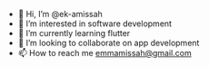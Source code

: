 - 👋 Hi, I’m @ek-amissah
- 👀 I’m interested in software development
- 🌱 I’m currently learning flutter
- 💞️ I’m looking to collaborate on app development
- 📫 How to reach me emmamissah@gmail.com

<!---
ek-amissah/ek-amissah is a ✨ special ✨ repository because its `README.md` (this file) appears on your GitHub profile.
You can click the Preview link to take a look at your changes.
--->
